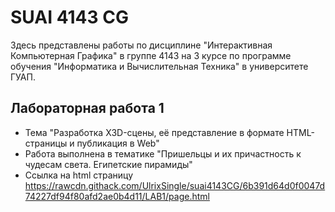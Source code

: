 # SUAI 4143 CG
Здесь представлены работы по дисциплине "Интерактивная Компьютерная Графика" в группе 4143 на 3 курсе по программе обучения "Информатика и Вычислительная Техника" в университете ГУАП.

## Лабораторная работа 1
- Тема "Разработка X3D-сцены, её представление в формате HTML-страницы и публикация в Web"
- Работа выполнена в тематике "Пришельцы и их причастность к чудесам света. Египетские пирамиды"
- Ссылка на html страницу https://rawcdn.githack.com/UlrixSingle/suai4143CG/6b391d64d0f0047d74227df94f80afd2ae0b4d11/LAB1/page.html


